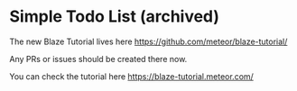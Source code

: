 # Simple Todo List (archived)

The new Blaze Tutorial lives here https://github.com/meteor/blaze-tutorial/

Any PRs or issues should be created there now.

You can check the tutorial here https://blaze-tutorial.meteor.com/
